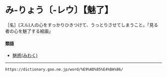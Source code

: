 # み‐りょう〔‐レウ〕【魅了】

［名］(スル)人の心をすっかりひきつけて、うっとりさせてしまうこと。「見る者の心を魅了する絵画」

#### 類語

-   [魅惑(みわく)](https://dictionary.goo.ne.jp/word/%E9%AD%85%E6%83%91/#jn-214210)

---
`https://dictionary.goo.ne.jp/word/%E9%AD%85%E4%BA%86/`
